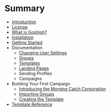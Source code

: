 # Summary

* [Introduction](README.md)
* [License](license.md)
* [What is Gophish?](what_is_gophish.md)
* [Installation](installation.md)
* [Getting Started](getting_started.md)
* Documentation
   * [Changing User Settings](documentation/changing_user_settings.md)
   * [Groups](documentation/groups.md)
   * [Templates](documentation/templates.md)
   * [Landing Pages](documentation/landing_pages.md)
   * Sending Profiles
   * Campaigns
* Building Your First Campaign
   * [Introducing the Morning Catch Corporation](campaign/introducing_the_morning_catch_corporation.md)
   * [Importing Groups](campaign/importing_groups.md)
   * [Creating the Template](campaign/creating_the_template.md)
* [Template Reference](template_reference.md)

